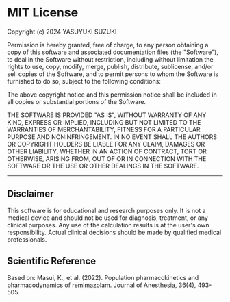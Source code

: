 # MIT License

Copyright (c) 2024 YASUYUKI SUZUKI

Permission is hereby granted, free of charge, to any person obtaining a copy
of this software and associated documentation files (the "Software"), to deal
in the Software without restriction, including without limitation the rights
to use, copy, modify, merge, publish, distribute, sublicense, and/or sell
copies of the Software, and to permit persons to whom the Software is
furnished to do so, subject to the following conditions:

The above copyright notice and this permission notice shall be included in all
copies or substantial portions of the Software.

THE SOFTWARE IS PROVIDED "AS IS", WITHOUT WARRANTY OF ANY KIND, EXPRESS OR
IMPLIED, INCLUDING BUT NOT LIMITED TO THE WARRANTIES OF MERCHANTABILITY,
FITNESS FOR A PARTICULAR PURPOSE AND NONINFRINGEMENT. IN NO EVENT SHALL THE
AUTHORS OR COPYRIGHT HOLDERS BE LIABLE FOR ANY CLAIM, DAMAGES OR OTHER
LIABILITY, WHETHER IN AN ACTION OF CONTRACT, TORT OR OTHERWISE, ARISING FROM,
OUT OF OR IN CONNECTION WITH THE SOFTWARE OR THE USE OR OTHER DEALINGS IN THE
SOFTWARE.

---

## Disclaimer

This software is for educational and research purposes only. It is not a medical device and should not be used for diagnosis, treatment, or any clinical purposes. Any use of the calculation results is at the user's own responsibility. Actual clinical decisions should be made by qualified medical professionals.

## Scientific Reference

Based on: Masui, K., et al. (2022). Population pharmacokinetics and pharmacodynamics of remimazolam. Journal of Anesthesia, 36(4), 493-505.
